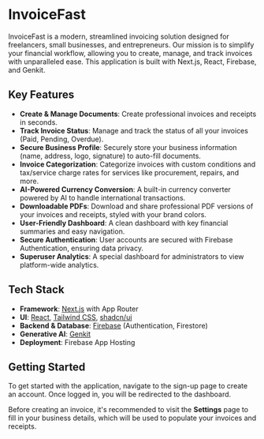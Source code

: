 # InvoiceFast

InvoiceFast is a modern, streamlined invoicing solution designed for freelancers, small businesses, and entrepreneurs. Our mission is to simplify your financial workflow, allowing you to create, manage, and track invoices with unparalleled ease. This application is built with Next.js, React, Firebase, and Genkit.

## Key Features

- **Create & Manage Documents**: Create professional invoices and receipts in seconds.
- **Track Invoice Status**: Manage and track the status of all your invoices (Paid, Pending, Overdue).
- **Secure Business Profile**: Securely store your business information (name, address, logo, signature) to auto-fill documents.
- **Invoice Categorization**: Categorize invoices with custom conditions and tax/service charge rates for services like procurement, repairs, and more.
- **AI-Powered Currency Conversion**: A built-in currency converter powered by AI to handle international transactions.
- **Downloadable PDFs**: Download and share professional PDF versions of your invoices and receipts, styled with your brand colors.
- **User-Friendly Dashboard**: A clean dashboard with key financial summaries and easy navigation.
- **Secure Authentication**: User accounts are secured with Firebase Authentication, ensuring data privacy.
- **Superuser Analytics**: A special dashboard for administrators to view platform-wide analytics.

## Tech Stack

- **Framework**: [Next.js](https://nextjs.org/) with App Router
- **UI**: [React](https://react.dev/), [Tailwind CSS](https://tailwindcss.com/), [shadcn/ui](https://ui.shadcn.com/)
- **Backend & Database**: [Firebase](https://firebase.google.com/) (Authentication, Firestore)
- **Generative AI**: [Genkit](https://firebase.google.com/docs/genkit)
- **Deployment**: Firebase App Hosting

## Getting Started

To get started with the application, navigate to the sign-up page to create an account. Once logged in, you will be redirected to the dashboard.

Before creating an invoice, it's recommended to visit the **Settings** page to fill in your business details, which will be used to populate your invoices and receipts.
